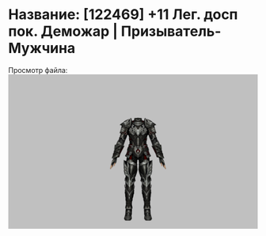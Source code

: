 # Название: [122469] +11 Лег. досп пок. Деможар | Призыватель-Мужчина

Просмотр файла:
![p080034.png](p080034.png)